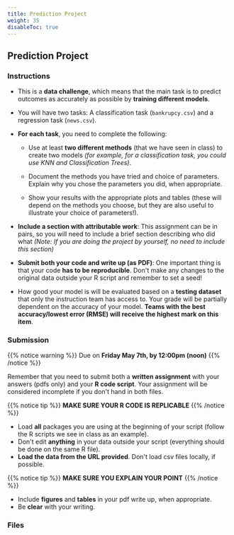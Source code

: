```yaml
---
title: Prediction Project
weight: 35
disableToc: true
---
```


## Prediction Project

### Instructions

- This is a **data challenge**, which means that the main task is to predict outcomes as accurately as possible by **training different models**.

- You will have two tasks: A classification task (`bankrupcy.csv`) and a regression task (`news.csv`).

- **For each task**, you need to complete the following:

	- Use at least **two different methods** (that we have seen in class) to create two models *(for example, for a classification task, you could use KNN and Classification Trees)*.

	- Document the methods you have tried and choice of parameters. Explain why you chose the parameters you did, when appropriate.

	- Show your results with the appropriate plots and tables (these will depend on the methods you choose, but they are also useful to illustrate your choice of parameters!).

- **Include a section with attributable work**: This assignment can be in pairs, so you will need to include a brief section describing who did what *(Note: If you are doing the project by yourself, no need to include this section)*

- **Submit both your code and write up (as PDF)**: One important thing is that your code **has to be reproducible**. Don't make any changes to the original data outside your R script and remember to set a seed!

- How good your model is will be evaluated based on a **testing dataset** that only the instruction team has access to. Your grade will be partially dependent on the accuracy of your model. **Teams with the best accuracy/lowest error (RMSE) will receive the highest mark on this item**.

### Submission

{{% notice warning %}}
Due on **Friday May 7th, by 12:00pm (noon)**
{{% /notice %}}

Remember that you need to submit both a **written assignment** with your answers (pdfs only) and your **R code script**. Your assignment will be considered incomplete if you don't hand in both files.

{{% notice tip %}}
**MAKE SURE YOUR R CODE IS REPLICABLE**
{{% /notice %}} 

- Load **all** packages you are using at the beginning of your script (follow the R scripts we see in class as an example).
- Don't edit **anything** in your data outside your script (everything should be done on the same R file).
- **Load the data from the URL provided**. Don't load csv files locally, if possible.

{{% notice tip %}}
**MAKE SURE YOU EXPLAIN YOUR POINT**
{{% /notice %}} 

- Include **figures** and **tables** in your pdf write up, when appropriate.
- Be **clear** with your writing. 


### Files

